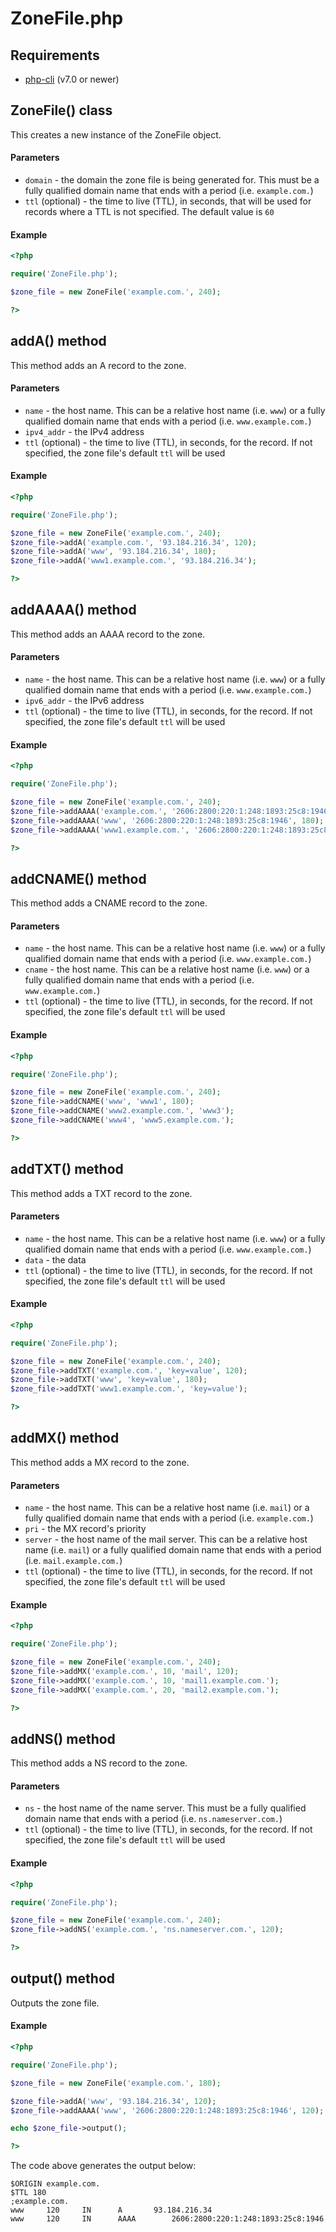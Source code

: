 # ZoneFile.php

## Requirements

- [php-cli](https://www.php.net/manual/en/features.commandline.php) (v7.0 or newer)

## ZoneFile() class

This creates a new instance of the ZoneFile object.

#### Parameters

- `domain` - the domain the zone file is being generated for. This must be a fully qualified domain name that ends with a period (i.e. `example.com.`)
- `ttl` (optional) - the time to live (TTL), in seconds, that will be used for records where a TTL is not specified. The default value is `60`

#### Example

```php
<?php

require('ZoneFile.php');

$zone_file = new ZoneFile('example.com.', 240);

?>
```

## addA() method

This method adds an A record to the zone.

#### Parameters

- `name` - the host name. This can be a relative host name (i.e. `www`) or a fully qualified domain name that ends with a period (i.e. `www.example.com.`)
- `ipv4_addr` - the IPv4 address
- `ttl` (optional) - the time to live (TTL), in seconds, for the record. If not specified, the zone file's default `ttl` will be used

#### Example

```php
<?php

require('ZoneFile.php');

$zone_file = new ZoneFile('example.com.', 240);
$zone_file->addA('example.com.', '93.184.216.34', 120);
$zone_file->addA('www', '93.184.216.34', 180);
$zone_file->addA('www1.example.com.', '93.184.216.34');

?>
```

## addAAAA() method

This method adds an AAAA record to the zone.

#### Parameters

- `name` - the host name. This can be a relative host name (i.e. `www`) or a fully qualified domain name that ends with a period (i.e. `www.example.com.`)
- `ipv6_addr` - the IPv6 address
- `ttl` (optional) - the time to live (TTL), in seconds, for the record. If not specified, the zone file's default `ttl` will be used

#### Example

```php
<?php

require('ZoneFile.php');

$zone_file = new ZoneFile('example.com.', 240);
$zone_file->addAAAA('example.com.', '2606:2800:220:1:248:1893:25c8:1946', 120);
$zone_file->addAAAA('www', '2606:2800:220:1:248:1893:25c8:1946', 180);
$zone_file->addAAAA('www1.example.com.', '2606:2800:220:1:248:1893:25c8:1946');

?>
```

## addCNAME() method

This method adds a CNAME record to the zone.

#### Parameters

- `name` - the host name. This can be a relative host name (i.e. `www`) or a fully qualified domain name that ends with a period (i.e. `www.example.com.`)
- `cname` - the host name. This can be a relative host name (i.e. `www`) or a fully qualified domain name that ends with a period (i.e. `www.example.com.`)
- `ttl` (optional) - the time to live (TTL), in seconds, for the record. If not specified, the zone file's default `ttl` will be used

#### Example

```php
<?php

require('ZoneFile.php');

$zone_file = new ZoneFile('example.com.', 240);
$zone_file->addCNAME('www', 'www1', 180);
$zone_file->addCNAME('www2.example.com.', 'www3');
$zone_file->addCNAME('www4', 'www5.example.com.');

?>
```

## addTXT() method

This method adds a TXT record to the zone.

#### Parameters

- `name` - the host name. This can be a relative host name (i.e. `www`) or a fully qualified domain name that ends with a period (i.e. `www.example.com.`)
- `data` - the data
- `ttl` (optional) - the time to live (TTL), in seconds, for the record. If not specified, the zone file's default `ttl` will be used

#### Example

```php
<?php

require('ZoneFile.php');

$zone_file = new ZoneFile('example.com.', 240);
$zone_file->addTXT('example.com.', 'key=value', 120);
$zone_file->addTXT('www', 'key=value', 180);
$zone_file->addTXT('www1.example.com.', 'key=value');

?>
```

## addMX() method

This method adds a MX record to the zone.

#### Parameters

- `name` - the host name. This can be a relative host name (i.e. `mail`) or a fully qualified domain name that ends with a period (i.e. `example.com.`)
- `pri` - the MX record's priority
- `server` - the host name of the mail server. This can be a relative host name (i.e. `mail`) or a fully qualified domain name that ends with a period (i.e. `mail.example.com.`)
- `ttl` (optional) - the time to live (TTL), in seconds, for the record. If not specified, the zone file's default `ttl` will be used

#### Example

```php
<?php

require('ZoneFile.php');

$zone_file = new ZoneFile('example.com.', 240);
$zone_file->addMX('example.com.', 10, 'mail', 120);
$zone_file->addMX('example.com.', 10, 'mail1.example.com.');
$zone_file->addMX('example.com.', 20, 'mail2.example.com.');

?>
```

## addNS() method

This method adds a NS record to the zone.

#### Parameters

- `ns` - the host name of the name server. This must be a fully qualified domain name that ends with a period (i.e. `ns.nameserver.com.`)
- `ttl` (optional) - the time to live (TTL), in seconds, for the record. If not specified, the zone file's default `ttl` will be used

#### Example

```php
<?php

require('ZoneFile.php');

$zone_file = new ZoneFile('example.com.', 240);
$zone_file->addNS('example.com.', 'ns.nameserver.com.', 120);

?>
```

## output() method

Outputs the zone file.

#### Example

```php
<?php

require('ZoneFile.php');

$zone_file = new ZoneFile('example.com.', 180);

$zone_file->addA('www', '93.184.216.34', 120);
$zone_file->addAAAA('www', '2606:2800:220:1:248:1893:25c8:1946', 120);

echo $zone_file->output();

?>
```

The code above generates the output below:

```text
$ORIGIN example.com.
$TTL 180
;example.com.
www		120		IN		A		93.184.216.34
www		120		IN		AAAA		2606:2800:220:1:248:1893:25c8:1946
```